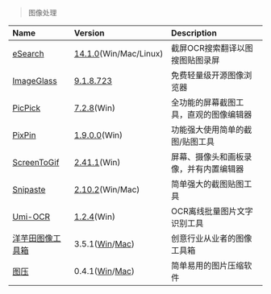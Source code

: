 > 图像处理

| Name                    | Version                              | Description                            |
| :---------------------- | :----------------------------------- | :------------------------------------- |
| [eSearch]               | [14.1.0][ES-Down](Win/Mac/Linux)     | 截屏OCR搜索翻译以图搜图贴图录屏        |
| [ImageGlass]            | [9.1.8.723][IG-Down]                 | 免费轻量级开源图像浏览器               |
| [PicPick]               | [7.2.8][PP1-Down](Win)               | 全功能的屏幕截图工具，直观的图像编辑器 |
| [PixPin]                | [1.9.0.0][PP2-Down](Win)             | 功能强大使用简单的截图/贴图工具        |
| [ScreenToGif]           | [2.41.1][STG-Down](Win)              | 屏幕、摄像头和画板录像，并有内置编辑器 |
| [Snipaste]              | [2.10.2][SP-Down](Win/Mac)           | 简单强大的截图贴图工具                 |
| [Umi-OCR][UO]           | [1.2.4][UO-Down](Win)                | OCR离线批量图片文字识别工具            |
| [洋芋田图像工具箱][YYT] | 3.5.1([Win][YYT-Win]/[Mac][YYT-Mac]) | 创意行业从业者的图像工具箱             |
| [图压][TY]              | 0.4.1([Win][TY-Win]/[Mac][TY-Mac])   | 简单易用的图片压缩软件                 |

[eSearch]: https://esearch.vercel.app/ '跳转主页'
[ES-Down]: https://github.com/xushengfeng/eSearch/releases '跳转下载页'
[ImageGlass]: https://imageglass.xyz/ '跳转主页'
[IG-Down]: https://github.com/d2phap/ImageGlass/releases '跳转下载页'
[PicPick]: https://picpick.app/zh/ '跳转主页'
[PP1-Down]: https://picpick.app/zh/download '跳转下载页'
[PixPin]: https://pixpinapp.com/ '跳转主页'
[PP2-Down]: https://download.pixpinapp.com/PixPin_1.8.24.0.zip '跳转下载页'
[ScreenToGif]: https://www.screentogif.com/ '跳转主页'
[STG-Down]: https://github.com/NickeManarin/ScreenToGif/releases '跳转下载页'
[Snipaste]: https://zh.snipaste.com/ '跳转主页'
[SP-Down]: https://zh.snipaste.com/download.html '跳转下载页'
[UO]: https://github.com/hiroi-sora/Umi-OCR '跳转主页'
[UO-Down]: https://github.com/hiroi-sora/Umi-OCR/releases '跳转下载页'
[YYT]: https://www.potatofield.cn/imagetoolkit '跳转主页'
[YYT-Win]: https://files.potatofield.cn/ImageToolkit/Packages/potatofield-image-toolkit-3.5.1.exe '点击下载'
[YYT-Mac]: https://files.potatofield.cn/ImageToolkit/Packages/potatofield-image-toolkit-3.5.1.dmg '点击下载'
[TY]: https://tuya.xinxiao.tech/ '跳转主页'
[TY-Win]: https://haokuai.cdn.tinyservices.net/tuya/%E5%9B%BE%E5%8E%8B%20Setup%200.4.1.exe '点击下载'
[TY-Mac]: https://haokuai.cdn.tinyservices.net/tuya/%E5%9B%BE%E5%8E%8B-0.4.1.dmg '点击下载'
